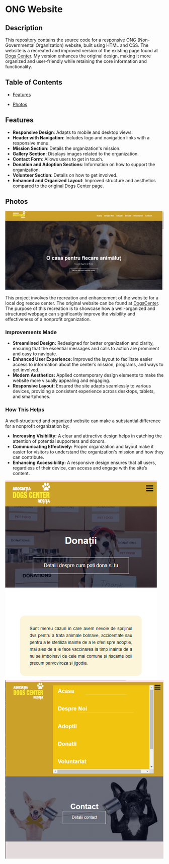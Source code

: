 # ONG Website

## Description

This repository contains the source code for a responsive ONG (Non-Governmental Organization) website, built using HTML and CSS. The website is a recreated and improved version of the existing page found at [Dogs Center](https://dogscenter.ro/ro/acasa/). My version enhances the original design, making it more organized and user-friendly while retaining the core information and functionality.

## Table of Contents

- [Features](#features)

- [Photos](#photos)

## Features

- **Responsive Design**: Adapts to mobile and desktop views.
- **Header with Navigation**: Includes logo and navigation links with a responsive menu.
- **Mission Section**: Details the organization's mission.
- **Gallery Section**: Displays images related to the organization.
- **Contact Form**: Allows users to get in touch.
- **Donation and Adoption Sections**: Information on how to support the organization.
- **Volunteer Section**: Details on how to get involved.
- **Enhanced and Organized Layout**: Improved structure and aesthetics compared to the original Dogs Center page.

## Photos

![Home page](./Images/1.png)


This project involves the recreation and enhancement of the website for a local dog rescue center. The original website can be found at [DogsCenter](https://dogscenter.ro/ro/acasa/). The purpose of this recreation is to showcase how a well-organized and structured webpage can significantly improve the visibility and effectiveness of a nonprofit organization.

### Improvements Made

- **Streamlined Design:** Redesigned for better organization and clarity, ensuring that the essential messages and calls to action are prominent and easy to navigate.
- **Enhanced User Experience:** Improved the layout to facilitate easier access to information about the center’s mission, programs, and ways to get involved.
- **Modern Aesthetics:** Applied contemporary design elements to make the website more visually appealing and engaging.
- **Responsive Layout:** Ensured the site adapts seamlessly to various devices, providing a consistent experience across desktops, tablets, and smartphones.

### How This Helps

A well-structured and organized website can make a substantial difference for a nonprofit organization by:
- **Increasing Visibility:** A clear and attractive design helps in catching the attention of potential supporters and donors.
- **Communicating Effectively:** Proper organization and layout make it easier for visitors to understand the organization's mission and how they can contribute.
- **Enhancing Accessibility:** A responsive design ensures that all users, regardless of their device, can access and engage with the site’s content.


![Responsive Design](./Images/2.png)
![Responsive Design](./Images/3.png)


